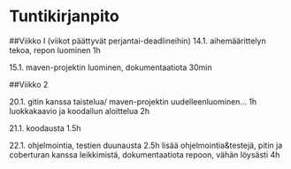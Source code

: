 # Tuntikirjanpito


##Viikko I 
(viikot päättyvät perjantai-deadlineihin)
14.1. aihemäärittelyn tekoa, repon luominen 1h

15.1. maven-projektin luominen, dokumentaatiota 30min

##Viikko 2

20.1. gitin kanssa taistelua/ maven-projektin uudelleenluominen... 1h    
    luokkakaavio ja koodailun aloittelua 2h

21.1. koodausta 1.5h

22.1. ohjelmointia, testien duunausta 2.5h
    lisää ohjelmointia&testejä, pitin ja coberturan kanssa leikkimistä, dokumentaatiota repoon, vähän löysästi 4h
